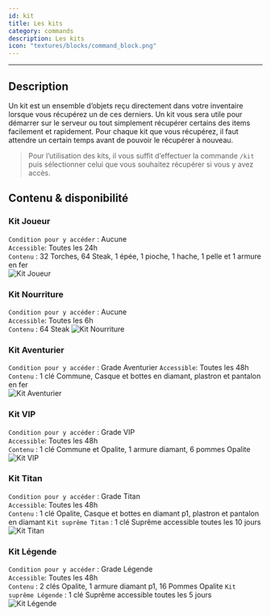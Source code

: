 ```yaml
---
id: kit
title: Les kits
category: commands
description: Les kits
icon: "textures/blocks/command_block.png"
---
```

___
## Description
 
Un kit est un ensemble d’objets reçu directement dans votre inventaire lorsque vous récupérez un de ces derniers. Un kit vous sera utile pour démarrer sur le serveur ou tout simplement récupérer certains des items facilement et rapidement.
Pour chaque kit que vous récupérez, il faut attendre un certain temps avant de pouvoir le récupérer à nouveau.
 
> Pour l’utilisation des kits, il vous suffit d’effectuer la commande ``/kit`` puis sélectionner celui que vous souhaitez récupérer si vous y avez accès.
 
## Contenu & disponibilité

### Kit Joueur 

``Condition pour y accéder`` : Aucune  
``Accessible``: Toutes les 24h  
``Contenu`` : 32 Torches, 64 Steak, 1 épée, 1 pioche, 1 hache, 1 pelle et 1 armure en fer   
![Kit Joueur](https://user-images.githubusercontent.com/91474741/192136847-6aa7e8e2-d492-4fc8-92ae-6bf8dd1e1109.png)

### Kit Nourriture 

``Condition pour y accéder`` : Aucune  
``Accessible``: Toutes les 6h  
``Contenu`` : 64 Steak
![Kit Nourriture](https://user-images.githubusercontent.com/91474741/192136567-5f56398a-be55-4d9a-984e-21c56bde5839.png)   

### Kit Aventurier 

``Condition pour y accéder`` : Grade Aventurier 
``Accessible``: Toutes les 48h  
``Contenu`` : 1 clé Commune, Casque et bottes en diamant, plastron et pantalon en fer    
![Kit Aventurier](https://user-images.githubusercontent.com/91474741/192357728-c8121f10-3e76-4bed-9289-83a56498a3fc.png) 

### Kit VIP 

``Condition pour y accéder`` : Grade VIP  
``Accessible``: Toutes les 48h  
``Contenu`` : 1 clé Commune et Opalite, 1 armure diamant, 6 pommes Opalite  
![Kit VIP](https://user-images.githubusercontent.com/91474741/192136872-c886e47c-fd58-4002-9ce7-557312b5b491.png)

### Kit Titan 

``Condition pour y accéder`` : Grade Titan  
``Accessible``: Toutes les 48h  
``Contenu`` : 1 clé Opalite, Casque et bottes en diamant p1, plastron et pantalon en diamant
``Kit suprême Titan`` : 1 clé Suprême accessible toutes les 10 jours     
![Kit Titan](https://user-images.githubusercontent.com/91474741/192136918-2887bd92-79ad-4de1-a1f0-39fc90e6e7ba.png)

### Kit Légende 

``Condition pour y accéder`` : Grade Légende  
``Accessible``: Toutes les 48h  
``Contenu`` : 2 clés Opalite, 1 armure diamant p1, 16 Pommes Opalite 
``Kit suprême Légende`` : 1 clé Suprême accessible toutes les 5 jours     
![Kit Légende](https://user-images.githubusercontent.com/91474741/192136967-7b7936a7-a08d-4aec-b368-c55b93ebf216.png)
